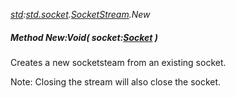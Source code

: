 _[std](../../modules/std/std-module.md):[std.socket](../../modules/std/std-socket.md).[SocketStream](../../modules/std/std-socket-socketstream.md).New_
##### Method New:Void( socket:[Socket](../../modules/std/std-socket-socket.md) )
Creates a new socketsteam from an existing socket.

Note: Closing the stream will also close the socket.
